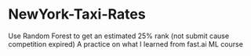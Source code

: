 # NewYork-Taxi-Rates
Use Random Forest to get an estimated 25% rank (not submit cause competition expired)
A practice on what I learned from fast.ai ML course
